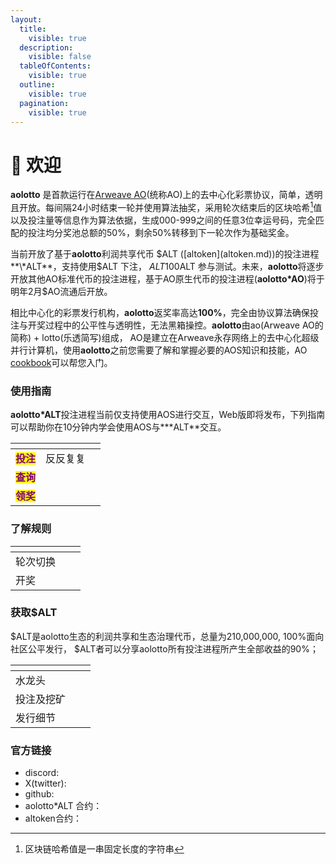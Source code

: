 ```yaml
---
layout:
  title:
    visible: true
  description:
    visible: false
  tableOfContents:
    visible: true
  outline:
    visible: true
  pagination:
    visible: true
---
```


# 👋 欢迎

**aolotto** 是首款运行在[Arweave AO](https://ao.arweave.dev/)(统称AO)上的去中心化彩票协议，简单，透明且开放。每间隔24小时结束一轮并使用算法抽奖，采用轮次结束后的区块哈希[^1]值以及投注量等信息作为算法依据，生成000-999之间的任意3位幸运号码，完全匹配的投注均分奖池总额的50%，剩余50%转移到下一轮次作为基础奖金。

当前开放了基于**aolotto**利润共享代币 $ALT ([altoken](altoken.md))的投注进程**\*ALT**，支持使用$ALT 下注， $ALT 100%面向社区公平发行，您可以通过[水龙头](shui-long-tou.md)免费获取$ALT 参与测试。未来，**aolotto**将逐步开放其他AO标准代币的投注进程，基于AO原生代币的投注进程(**aolotto\*AO**)将于明年2月$AO流通后开放。

相比中心化的彩票发行机构，**aolotto**返奖率高达**100%**，完全由协议算法确保投注与开奖过程中的公平性与透明性，无法黑箱操控。**aolotto**由ao(Arweave AO的简称) + lotto(乐透简写)组成， AO是建立在Arweave永存网络上的去中心化超级并行计算机，使用**aolotto**之前您需要了解和掌握必要的AOS知识和技能，AO [cookbook](https://cookbook\_ao.arweave.dev/)可以帮您入门。

### 使用指南

**aolotto\*ALT**投注进程当前仅支持使用AOS进行交互，Web版即将发布，下列指南可以帮助你在10分钟内学会使用AOS与**\*ALT**交互。

<table data-view="cards"><thead><tr><th></th><th></th><th></th></tr></thead><tbody><tr><td><mark style="color:purple;"><strong>投注</strong></mark></td><td>反反复复</td><td></td></tr><tr><td><mark style="color:purple;"><strong>查询</strong></mark></td><td></td><td></td></tr><tr><td><mark style="color:purple;"><strong>领奖</strong></mark></td><td></td><td></td></tr></tbody></table>

### 了解规则

<table data-view="cards"><thead><tr><th></th><th></th><th></th></tr></thead><tbody><tr><td>轮次切换</td><td></td><td></td></tr><tr><td>开奖</td><td></td><td></td></tr></tbody></table>

### 获取$ALT

$ALT是aolotto生态的利润共享和生态治理代币，总量为210,000,000, 100%面向社区公平发行， $ALT者可以分享aolotto所有投注进程所产生全部收益的90%；

<table data-view="cards"><thead><tr><th></th><th></th><th></th></tr></thead><tbody><tr><td>水龙头</td><td></td><td></td></tr><tr><td>投注及挖矿</td><td></td><td></td></tr><tr><td>发行细节</td><td></td><td></td></tr></tbody></table>

### 官方链接

* discord:
* X(twitter):
* github:
* aolotto\*ALT 合约：
* altoken合约：

[^1]: 区块链哈希值是一串固定长度的字符串
